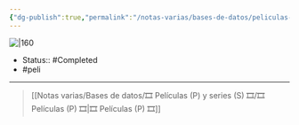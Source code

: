 ```yaml
---
{"dg-publish":true,"permalink":"/notas-varias/bases-de-datos/peliculas-p-y-series-s/p-101-dalmatas/"}
---
```



![|160](https://m.media-amazon.com/images/M/MV5BZGMyMjE4OGUtNGZmMC00YzdmLThkMWYtZWIzMmEzNjA4MzVkXkEyXkFqcGdeQXVyMTQxNzMzNDI@._V1_SX300.jpg)

- Status:: #Completed 
- #peli 

---

> [[Notas varias/Bases de datos/🎞️ Películas (P) y series (S) 🎞️/🎞️ Películas (P) 🎞️\|🎞️ Películas (P) 🎞️]]